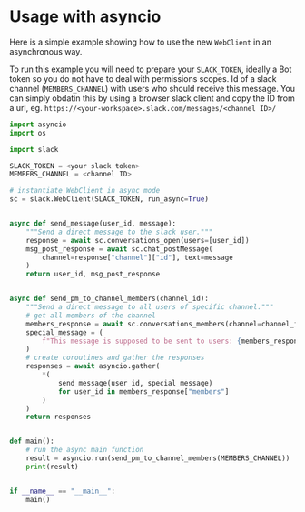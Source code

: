 # Usage with asyncio

Here is a simple example showing how to use the new `WebClient` in an asynchronous way.

To run this example you will need to prepare your `SLACK_TOKEN`, ideally a Bot token so you do not have to deal with permissions scopes.
Id of a slack channel (`MEMBERS_CHANNEL`) with users who should receive this message. You can simply obdatin this by using a browser slack client and copy the ID from a url, eg. `https://<your-workspace>.slack.com/messages/<channel ID>/`

```python
import asyncio
import os

import slack

SLACK_TOKEN = <your slack token>
MEMBERS_CHANNEL = <channel ID>

# instantiate WebClient in async mode
sc = slack.WebClient(SLACK_TOKEN, run_async=True)


async def send_message(user_id, message):
    """Send a direct message to the slack user."""
    response = await sc.conversations_open(users=[user_id])
    msg_post_response = await sc.chat_postMessage(
        channel=response["channel"]["id"], text=message
    )
    return user_id, msg_post_response


async def send_pm_to_channel_members(channel_id):
    """Send a direct message to all users of specific channel."""
    # get all members of the channel
    members_response = await sc.conversations_members(channel=channel_id)
    special_message = (
        f"This message is supposed to be sent to users: {members_response['members']}"
    )
    # create coroutines and gather the responses
    responses = await asyncio.gather(
        *(
            send_message(user_id, special_message)
            for user_id in members_response["members"]
        )
    )
    return responses


def main():
    # run the async main function
    result = asyncio.run(send_pm_to_channel_members(MEMBERS_CHANNEL))
    print(result)


if __name__ == "__main__":
    main()
```
